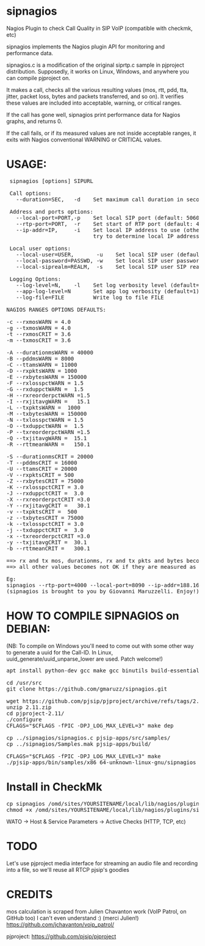# sipnagios
Nagios Plugin to check Call Quality in SIP VoIP (compatible with checkmk, etc)

sipnagios implements the Nagios plugin API for monitoring and performance data.

sipnagios.c is a modification of the original siprtp.c sample in pjproject distribution. Supposedly, it works on Linux, Windows, and anywhere you can compile pjproject on.

It makes a call, checks all the various resulting values (mos, rtt, pdd, tta, jitter, packet loss, bytes and packets transferred, and so on). It verifies these values are included into acceptable, warning, or critical ranges.

If the call has gone well, sipnagios print performance data for Nagios graphs, and returns 0.

If the call fails, or if its measured values are not inside acceptable ranges, it exits with Nagios conventional WARNING or CRITICAL values.

# USAGE:
<pre>
 sipnagios [options] SIPURL

 Call options:
   --duration=SEC,   -d    Set maximum call duration in seconds (default:40)

 Address and ports options:
   --local-port=PORT,-p    Set local SIP port (default: 5060)
   --rtp-port=PORT,  -r    Set start of RTP port (default: 4000)
   --ip-addr=IP,     -i    Set local IP address to use (otherwise it will
                           try to determine local IP address from hostname)

 Local user options:
   --local-user=USER,       -u    Set local SIP user (default: alice)
   --local-password=PASSWD, -w    Set local SIP user password (default: 1234)
   --local-siprealm=REALM,  -s    Set local SIP user SIP realm (default: atlanta.example.com)

 Logging Options:
   --log-level=N,    -l    Set log verbosity level (default=1)
   --app-log-level=N       Set app log verbosity (default=1)
   --log-file=FILE         Write log to file FILE

NAGIOS RANGES OPTIONS DEFAULTS:

-c --rxmosWARN = 4.0
-g --txmosWARN = 4.0
-t --rxmosCRIT = 3.6
-m --txmosCRIT = 3.6

-A --durationmsWARN = 40000
-B --pddmsWARN = 8000
-C --ttamsWARN = 11000
-D --rxpktsWARN = 1000
-E --rxbytesWARN = 150000
-F --rxlosspctWARN = 1.5
-G --rxduppctWARN =  1.5
-H --rxreorderpctWARN =1.5
-I --rxjitavgWARN =   15.1
-L --txpktsWARN =  1000
-M --txbytesWARN = 150000
-N --txlosspctWARN = 1.5
-O --txduppctWARN =  1.5
-P --txreorderpctWARN =1.5
-Q --txjitavgWARN =  15.1
-R --rttmeanWARN =   150.1

-S --durationmsCRIT = 20000
-T --pddmsCRIT = 16000
-U --ttamsCRIT = 20000
-V --rxpktsCRIT = 500
-Z --rxbytesCRIT = 75000
-K --rxlosspctCRIT = 3.0
-J --rxduppctCRIT =  3.0
-X --rxreorderpctCRIT =3.0
-Y --rxjitavgCRIT =   30.1
-v --txpktsCRIT =  500
-z --txbytesCRIT = 75000
-k --txlosspctCRIT = 3.0
-j --txduppctCRIT =  3.0
-x --txreorderpctCRIT =3.0
-y --txjitavgCRIT =  30.1
-b --rttmeanCRIT =   300.1

==> rx and tx mos, durationms, rx and tx pkts and bytes becomes WARNING and CRITICAL if they're measured as LOWER than threshold
==> all other values becomes not OK if they are measured as HIGHER than threshold

Eg:
sipnagios --rtp-port=4000 --local-port=8090 --ip-addr=188.166.74.47 --local-user=9599 --local-siprealm=acme.cloudpbx.opentelecom.it --local-password=cAcyAgaC46AKuRk sip:0749941093@acme.cloudpbx.opentelecom.it:5030
(sipnagios is brought to you by Giovanni Maruzzelli. Enjoy!)
</pre>

#  HOW TO COMPILE SIPNAGIOS on DEBIAN:
(NB: To compile on Windows you'll need to come out with some other way to generate
a uuid for the Call-ID. In Linux, uuid_generate/uuid_unparse_lower are used. Patch welcome!)

<pre>
apt install python-dev gcc make gcc binutils build-essential git wget unzip uuid-dev

cd /usr/src
git clone https://github.com/gmaruzz/sipnagios.git

wget https://github.com/pjsip/pjproject/archive/refs/tags/2.11.zip
unzip 2.11.zip
cd pjproject-2.11/
./configure
CFLAGS="$CFLAGS -fPIC -DPJ_LOG_MAX_LEVEL=3" make dep

cp ../sipnagios/sipnagios.c pjsip-apps/src/samples/
cp ../sipnagios/Samples.mak pjsip-apps/build/

CFLAGS="$CFLAGS -fPIC -DPJ_LOG_MAX_LEVEL=3" make 
./pjsip-apps/bin/samples/x86_64-unknown-linux-gnu/sipnagios --help
</pre>

# Install in CheckMk
<pre>
cp sipnagios /omd/sites/YOURSITENAME/local/lib/nagios/plugins/
chmod +x /omd/sites/YOURSITENAME/local/lib/nagios/plugins/sipnagios
</pre>

WATO -> Host & Service Parameters -> Active Checks (HTTP, TCP, etc)

# TODO
Let's use pjproject media interface for streaming an audio file and recording into a file, so we'll reuse all RTCP pjsip's goodies

# CREDITS
mos calculation is scraped from Julien Chavanton work (VoIP Patrol, on GitHub too) I can't even understand :) (merci Julien!)
https://github.com/jchavanton/voip_patrol/

pjproject: https://github.com/pjsip/pjproject
